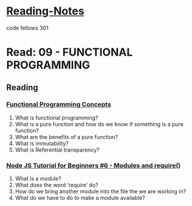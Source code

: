 # [Reading-Notes](https://alsosteve.github.io/reading-notes/)
code fellows 301

# Read: 09 - FUNCTIONAL PROGRAMMING

## Reading

### [Functional Programming Concepts](https://medium.com/the-renaissance-developer/concepts-of-functional-programming-in-javascript-6bc84220d2aa)
1. What is functional programming?
2. What is a pure function and how do we know if something is a pure function?
3. What are the benefits of a pure function?
4. What is immutability?
5. What is Referential transparency?

### [Node JS Tutorial for Beginners #6 - Modules and require()](https://www.youtube.com/watch?v=xHLd36QoS4k)
1. What is a module?
2. What does the word ‘require’ do?
3. How do we bring another module into the file the we are working in?
4. What do we have to do to make a module available?